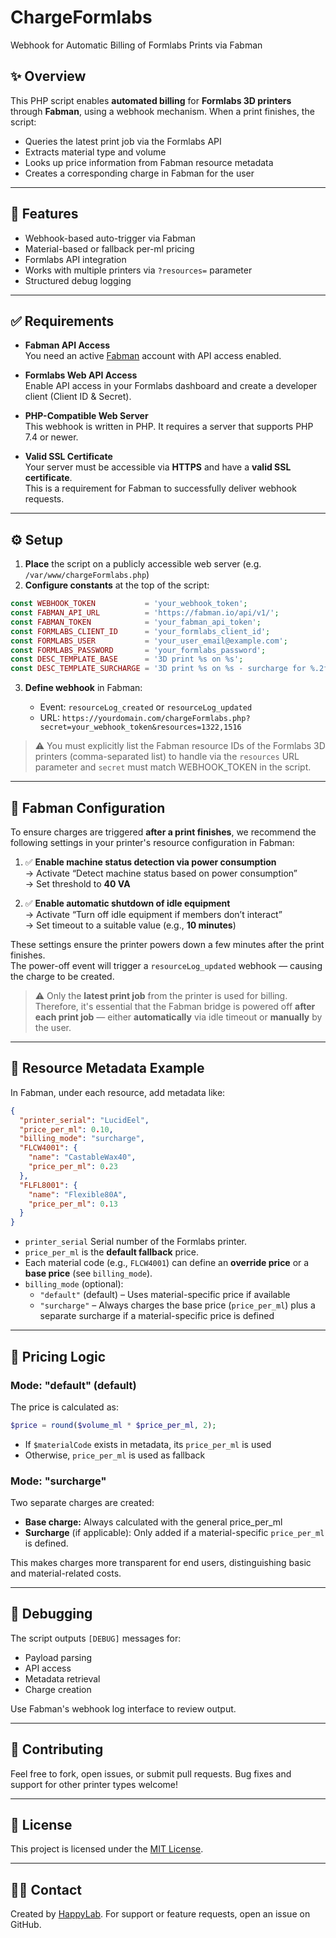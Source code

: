# ChargeFormlabs

Webhook for Automatic Billing of Formlabs Prints via Fabman

## ✨ Overview

This PHP script enables **automated billing** for **Formlabs 3D printers** through **Fabman**, using a webhook mechanism. When a print finishes, the script:

* Queries the latest print job via the Formlabs API
* Extracts material type and volume
* Looks up price information from Fabman resource metadata
* Creates a corresponding charge in Fabman for the user

---

## 🔧 Features

* Webhook-based auto-trigger via Fabman
* Material-based or fallback per-ml pricing
* Formlabs API integration
* Works with multiple printers via `?resources=` parameter
* Structured debug logging

---

## ✅ Requirements

- **Fabman API Access**  
  You need an active [Fabman](https://fabman.io/) account with API access enabled.

- **Formlabs Web API Access**  
  Enable API access in your Formlabs dashboard and create a developer client (Client ID & Secret).

- **PHP-Compatible Web Server**  
  This webhook is written in PHP. It requires a server that supports PHP 7.4 or newer.

- **Valid SSL Certificate**  
  Your server must be accessible via **HTTPS** and have a **valid SSL certificate**.  
  This is a requirement for Fabman to successfully deliver webhook requests.

---

## ⚙️ Setup

1. **Place** the script on a publicly accessible web server (e.g. `/var/www/chargeFormlabs.php`)
2. **Configure constants** at the top of the script:

```php
const WEBHOOK_TOKEN           = 'your_webhook_token';
const FABMAN_API_URL          = 'https://fabman.io/api/v1/';
const FABMAN_TOKEN            = 'your_fabman_api_token';
const FORMLABS_CLIENT_ID      = 'your_formlabs_client_id';
const FORMLABS_USER           = 'your_user_email@example.com';
const FORMLABS_PASSWORD       = 'your_formlabs_password';
const DESC_TEMPLATE_BASE      = '3D print %s on %s';
const DESC_TEMPLATE_SURCHARGE = '3D print %s on %s - surcharge for %.2f ml %s';
```

3. **Define webhook** in Fabman:

   * Event: `resourceLog_created` or `resourceLog_updated`
   * URL: `https://yourdomain.com/chargeFormlabs.php?secret=your_webhook_token&resources=1322,1516`

> ⚠️ You must explicitly list the Fabman resource IDs of the Formlabs 3D printers (comma-separated list) to handle via the `resources` URL parameter and `secret` must match WEBHOOK_TOKEN in the script.

---

## 🔌 Fabman Configuration

To ensure charges are triggered **after a print finishes**, we recommend the following settings in your printer's resource configuration in Fabman:

1. ✅ **Enable machine status detection via power consumption**  
   → Activate “Detect machine status based on power consumption”  
   → Set threshold to **40 VA**

2. ✅ **Enable automatic shutdown of idle equipment**  
   → Activate “Turn off idle equipment if members don’t interact”  
   → Set timeout to a suitable value (e.g., **10 minutes**)

These settings ensure the printer powers down a few minutes after the print finishes.  
The power-off event will trigger a `resourceLog_updated` webhook — causing the charge to be created.

> ⚠️ Only the **latest print job** from the printer is used for billing.  
> Therefore, it's essential that the Fabman bridge is powered off **after each print job** — either **automatically** via idle timeout or **manually** by the user.

---

## 💼 Resource Metadata Example

In Fabman, under each resource, add metadata like:

```json
{
  "printer_serial": "LucidEel",
  "price_per_ml": 0.10,
  "billing_mode": "surcharge",
  "FLCW4001": {
    "name": "CastableWax40",
    "price_per_ml": 0.23
  },
  "FLFL8001": {
    "name": "Flexible80A",
    "price_per_ml": 0.13
  }
}

```

* `printer_serial` Serial number of the Formlabs printer.
* `price_per_ml` is the **default fallback** price.
* Each material code (e.g., `FLCW4001`) can define an **override price** or a **base price** (see `billing_mode`).
* `billing_mode` (optional):
  * `"default"` (default) – Uses material-specific price if available
  * `"surcharge"` – Always charges the base price (`price_per_ml`) plus a separate surcharge if a material-specific price is defined

---

## 🔢 Pricing Logic

### Mode: "default" (default)

The price is calculated as:

```php
$price = round($volume_ml * $price_per_ml, 2);
```

* If `$materialCode` exists in metadata, its `price_per_ml` is used
* Otherwise, `price_per_ml` is used as fallback

### Mode: "surcharge"

Two separate charges are created:

* **Base charge:** Always calculated with the general price_per_ml
* **Surcharge** (if applicable): Only added if a material-specific `price_per_ml` is defined.

This makes charges more transparent for end users, distinguishing basic and material-related costs.

---

## 🧰 Debugging

The script outputs `[DEBUG]` messages for:

* Payload parsing
* API access
* Metadata retrieval
* Charge creation

Use Fabman's webhook log interface to review output.

---

## 🔗 Contributing

Feel free to fork, open issues, or submit pull requests. Bug fixes and support for other printer types welcome!

---

## 📄 License

This project is licensed under the [MIT License](LICENSE).

---

## 🙋‍♂️ Contact

Created by [HappyLab](https://happylab.at). For support or feature requests, open an issue on GitHub.
